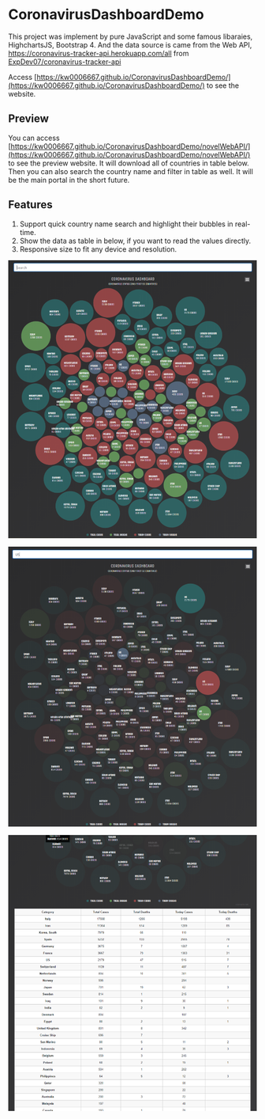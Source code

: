 # CoronavirusDashboardDemo
This project was implement by pure JavaScript and some famous libaraies, HighchartsJS, Bootstrap 4. And the data source is came from the Web API, https://coronavirus-tracker-api.herokuapp.com/all from [ExpDev07/coronavirus-tracker-api](https://github.com/ExpDev07/coronavirus-tracker-api)


Access [https://kw0006667.github.io/CoronavirusDashboardDemo/](https://kw0006667.github.io/CoronavirusDashboardDemo/) to see the website.

## Preview
You can access [https://kw0006667.github.io/CoronavirusDashboardDemo/novelWebAPI/](https://kw0006667.github.io/CoronavirusDashboardDemo/novelWebAPI/) to see the preview website. It will download all of countries in table below. Then you can also search the country name and filter in table as well. It will be the main portal in the short future.

## Features
1. Support quick country name search and highlight their bubbles in real-time.
2. Show the data as table in below, if you want to read the values directly.
3. Responsive size to fit any device and resolution.



![Preview-1](/Preview-1.png)

![Preview-2](/Preview-2.png)

![Preview-3](/Preview-3.png)
